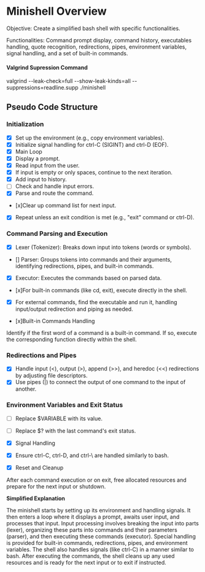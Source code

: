 # Minishell Overview

Objective: Create a simplified bash shell with specific functionalities.

Functionalities: Command prompt display, command history, executables handling, quote recognition, redirections, pipes, environment variables, signal handling, and a set of built-in commands.

#### Valgrind Supression Command

valgrind --leak-check=full --show-leak-kinds=all --suppressions=readline.supp ./minishell


## Pseudo Code Structure
### Initialization

- [x] Set up the environment (e.g., copy environment variables).
- [x] Initialize signal handling for ctrl-C (SIGINT) and ctrl-D (EOF).
- [x] Main Loop
- [x] Display a prompt.
- [x] Read input from the user.
- [x] If input is empty or only spaces, continue to the next iteration.
- [x] Add input to history.
- [ ] Check and handle input errors.
- [x] Parse and route the command.
- [x]Clear up command list for next input.
- [x] Repeat unless an exit condition is met (e.g., "exit" command or ctrl-D).

### Command Parsing and Execution

- [x] Lexer (Tokenizer): Breaks down input into tokens (words or symbols).
- [] Parser: Groups tokens into commands and their arguments, identifying redirections, pipes, and built-in commands.
- [x] Executor: Executes the commands based on parsed data.
- [x]For built-in commands (like cd, exit), execute directly in the shell.
- [x] For external commands, find the executable and run it, handling input/output redirection and piping as needed.
- [x]Built-in Commands Handling

Identify if the first word of a command is a built-in command.
If so, execute the corresponding function directly within the shell.

### Redirections and Pipes

- [x] Handle input (<), output (>), append (>>), and heredoc (<<) redirections by adjusting file descriptors.
- [x] Use pipes (|) to connect the output of one command to the input of another.

### Environment Variables and Exit Status

- [ ] Replace $VARIABLE with its value.
- [ ] Replace $? with the last command's exit status.
- [x] Signal Handling

- [x] Ensure ctrl-C, ctrl-D, and ctrl-\ are handled similarly to bash.
- [x] Reset and Cleanup

After each command execution or on exit, free allocated resources and prepare for the next input or shutdown.

**Simplified Explanation**

The minishell starts by setting up its environment and handling signals.
It then enters a loop where it displays a prompt, awaits user input, and processes that input.
Input processing involves breaking the input into parts (lexer), organizing these parts into commands and their parameters (parser), and then executing these commands (executor).
Special handling is provided for built-in commands, redirections, pipes, and environment variables.
The shell also handles signals (like ctrl-C) in a manner similar to bash.
After executing the commands, the shell cleans up any used resources and is ready for the next input or to exit if instructed.
